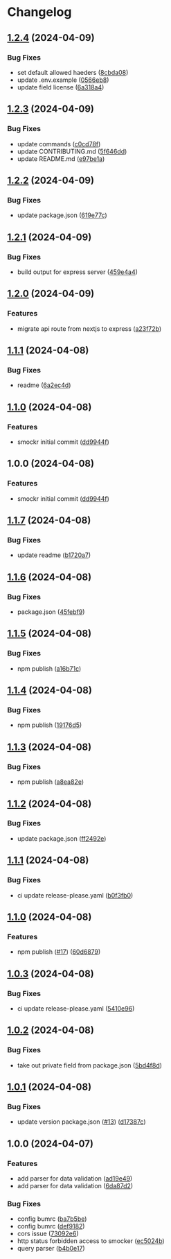 # Changelog

## [1.2.4](https://github.com/kitabisa/smockr/compare/v1.2.3...v1.2.4) (2024-04-09)


### Bug Fixes

* set default allowed haeders ([8cbda08](https://github.com/kitabisa/smockr/commit/8cbda0861c6efc6e99d2f6ecc55ffb83413ca886))
* update .env.example ([0566eb8](https://github.com/kitabisa/smockr/commit/0566eb80c8d3d0853bb9db2ba814d22aa45d5355))
* update field license ([6a318a4](https://github.com/kitabisa/smockr/commit/6a318a4c6c9247cef00f6ed163417c655fbc7102))

## [1.2.3](https://github.com/kitabisa/smockr/compare/v1.2.2...v1.2.3) (2024-04-09)


### Bug Fixes

* update commands ([c0cd78f](https://github.com/kitabisa/smockr/commit/c0cd78f15d54e1ba4d386d5c047b054baafe2edc))
* update CONTRIBUTING.md ([5f646dd](https://github.com/kitabisa/smockr/commit/5f646ddd18558160a3b6bd8d7d463d1afdabb1d3))
* update README.md ([e97be1a](https://github.com/kitabisa/smockr/commit/e97be1abaec1c33657301a0e0c3a1194b386ad12))

## [1.2.2](https://github.com/kitabisa/smockr/compare/v1.2.1...v1.2.2) (2024-04-09)


### Bug Fixes

* update package.json ([619e77c](https://github.com/kitabisa/smockr/commit/619e77cb6c348f20151ac1840643826f7a8c49d8))

## [1.2.1](https://github.com/kitabisa/smockr/compare/v1.2.0...v1.2.1) (2024-04-09)


### Bug Fixes

* build output for express server ([459e4a4](https://github.com/kitabisa/smockr/commit/459e4a481bd5e8382e23d52c6bb519282c3b79ff))

## [1.2.0](https://github.com/kitabisa/smockr/compare/v1.1.1...v1.2.0) (2024-04-09)


### Features

* migrate api route from nextjs to express ([a23f72b](https://github.com/kitabisa/smockr/commit/a23f72bc296637a168087ba31206376e7c84f8a5))

## [1.1.1](https://github.com/kitabisa/smockr/compare/v1.1.0...v1.1.1) (2024-04-08)


### Bug Fixes

* readme ([6a2ec4d](https://github.com/kitabisa/smockr/commit/6a2ec4d5a78421560d34384e8de00249370e9368))

## [1.1.0](https://github.com/kitabisa/smockr/compare/v1.0.0...v1.1.0) (2024-04-08)


### Features

* smockr initial commit ([dd9944f](https://github.com/kitabisa/smockr/commit/dd9944f1f7dc38b0a77fb1137aca47ef383c8da4))

## 1.0.0 (2024-04-08)


### Features

* smockr initial commit ([dd9944f](https://github.com/kitabisa/smockr/commit/dd9944f1f7dc38b0a77fb1137aca47ef383c8da4))

## [1.1.7](https://github.com/kitabisa/smockr/compare/v1.1.6...v1.1.7) (2024-04-08)


### Bug Fixes

* update readme ([b1720a7](https://github.com/kitabisa/smockr/commit/b1720a76132f9bb114af283cf652bb587bd9500f))

## [1.1.6](https://github.com/kitabisa/smockr/compare/v1.1.5...v1.1.6) (2024-04-08)


### Bug Fixes

* package.json ([45febf9](https://github.com/kitabisa/smockr/commit/45febf9b4be32b0a242798931517e2982e307a9e))

## [1.1.5](https://github.com/kitabisa/smockr/compare/v1.1.4...v1.1.5) (2024-04-08)


### Bug Fixes

* npm publish ([a16b71c](https://github.com/kitabisa/smockr/commit/a16b71c87cd108e51f41f569de887c2edac1ae8e))

## [1.1.4](https://github.com/kitabisa/smockr/compare/v1.1.3...v1.1.4) (2024-04-08)


### Bug Fixes

* npm publish ([19176d5](https://github.com/kitabisa/smockr/commit/19176d56bee9b2a8ed87e9e8c624ee418b701893))

## [1.1.3](https://github.com/kitabisa/smockr/compare/v1.1.2...v1.1.3) (2024-04-08)


### Bug Fixes

* npm publish ([a8ea82e](https://github.com/kitabisa/smockr/commit/a8ea82e1a597cfb56ffbdcf0dd92a4ecb9cd6a6e))

## [1.1.2](https://github.com/kitabisa/smockr/compare/v1.1.1...v1.1.2) (2024-04-08)


### Bug Fixes

* update package.json ([ff2492e](https://github.com/kitabisa/smockr/commit/ff2492e2f2bd7bb805aed4a61ce029276fddacf1))

## [1.1.1](https://github.com/kitabisa/smockr/compare/v1.1.0...v1.1.1) (2024-04-08)


### Bug Fixes

* ci update release-please.yaml ([b0f3fb0](https://github.com/kitabisa/smockr/commit/b0f3fb02c7b204aebfe34701334ce99e0d46306a))

## [1.1.0](https://github.com/kitabisa/smockr/compare/v1.0.3...v1.1.0) (2024-04-08)


### Features

* npm publish ([#17](https://github.com/kitabisa/smockr/issues/17)) ([60d6879](https://github.com/kitabisa/smockr/commit/60d687934e54c8488a794832a1207f05ba676de3))

## [1.0.3](https://github.com/kitabisa/smockr/compare/v1.0.2...v1.0.3) (2024-04-08)


### Bug Fixes

* ci update release-please.yaml ([5410e96](https://github.com/kitabisa/smockr/commit/5410e96ca3bff9b611c0b728c6bf864e5a93b8fb))

## [1.0.2](https://github.com/kitabisa/smockr/compare/v1.0.1...v1.0.2) (2024-04-08)


### Bug Fixes

* take out private field from package.json ([5bd4f8d](https://github.com/kitabisa/smockr/commit/5bd4f8d49ba9eca335e68c54d2cc82435611ac8e))

## [1.0.1](https://github.com/kitabisa/smockr/compare/v1.0.0...v1.0.1) (2024-04-08)


### Bug Fixes

* update version package.json ([#13](https://github.com/kitabisa/smockr/issues/13)) ([d17387c](https://github.com/kitabisa/smockr/commit/d17387c5ca7ed758b6c7a3c31a47af77852551c0))

## 1.0.0 (2024-04-07)


### Features

* add parser for data validation ([ad19e49](https://github.com/kitabisa/smocker/commit/ad19e4918eeb0e0380b305564888afb71b0de5d5))
* add parser for data validation ([6da87d2](https://github.com/kitabisa/smocker/commit/6da87d2dcfe80d2feb8acaa942c673980ca79770))


### Bug Fixes

* config bumrc ([ba7b5be](https://github.com/kitabisa/smocker/commit/ba7b5be216d32dee85b6c3bd646515aa1266bb4e))
* config bumrc ([def9182](https://github.com/kitabisa/smocker/commit/def918259eb053babad89eaa469d13ff5667322a))
* cors issue ([73092e6](https://github.com/kitabisa/smocker/commit/73092e69c08548cbaec4aa2abd1536a81c40071e))
* http status forbidden access to smocker ([ec5024b](https://github.com/kitabisa/smocker/commit/ec5024b38cfabfc286dc00e6c50a143114ad428c))
* query parser ([b4b0e17](https://github.com/kitabisa/smocker/commit/b4b0e17cf02836e317606e3f59ada58f63a6a9a0))
